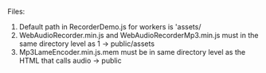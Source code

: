 Files:

1. Default path in RecorderDemo.js for workers is 'assets/
2. WebAudioRecorder.min.js and WebAudioRecorderMp3.min.js must in the same directory level as 1 -> public/assets
3. Mp3LameEncoder.min.js.mem must be in same directory level as the HTML that calls audio -> public
